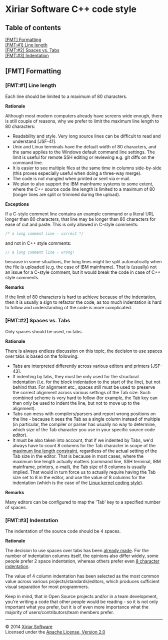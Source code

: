 Xiriar Software C++ code style
==============================

Table of contents
-----------------
[[FMT] Formatting](#fmt-formatting "[FMT] Formatting")  
[[FMT:#1] Line length](#fmt1-line-length "[FMT:#1] Line length]")  
[[FMT:#2] Spaces vs. Tabs](#fmt2-spaces-vs-tabs "[FMT:#2] Spaces vs. Tabs]")  
[[FMT:#3] Indentation](#fmt3-indentation "[FMT:#3] Indentation]")  

[FMT] Formatting
----------------

### [FMT:#1] Line length

Each line should be limited to a maximum of 80 characters.

**Rationale**

Although most modern computers already have screens wide enough, there is still
couple of reasons, why we prefer to limit the maximum line length to 80
characters:
* Readability and style. Very long source lines can be difficult to read and
  understand [JSF-41].
* Unix and Linux terminals have the default width of 80 characters, and the same
  applies to the Windows default command line settings. The limit is useful for
  remote SSH editing or reviewing e.g. git diffs on the command line.
* It is easier to see multiple files at the same time in columns side-by-side
  (this proves especially useful when doing a three-way merge).
* The code is not mangled when printed or sent via e-mail.
* We plan to also support the IBM mainframe systems to some extent, where the
  C++ source code line length is limited to a maximum of 80 (longer lines are
  split or trimmed during the upload).

**Exceptions**

If a C-style comment line contains an example command or a literal URL longer
than 80 characters, that line may be longer than 80 characters for ease of cut
and paste.
This is only allowed in C-style comments:
```cpp
/* a long comment line - correct */
```
and not in C++ style comments:
```cpp
// a long comment line - wrong!
```
because in some situations, the long lines might be split automatically when the
file is uploaded (e.g. the case of IBM mainframe). That is (usually) not an
issue for a C-style comment, but it would break the code in case of C++ style
comments.

**Remarks**

If the limit of 80 characters is hard to achieve because of the indentation,
then it is usually a sign to refactor the code, as too much indentation is hard
to follow and understanding of the code is more complicated.

### [FMT:#2] Spaces vs. Tabs

Only spaces should be used, no tabs.

**Rationale**

There is always endless discussion on this topic, the decision to use spaces
over tabs is based on the following:
* Tabs are interpreted differently across various editors and printers [JSF-43].
* If indenting by tabs, they must be only used for the structural indentation
  (i.e. for the block indentation to the start of the line), but not behind
  that. For alignment etc., spaces still must be used to preserve the correct
  alignment across various settings of the Tab size. Such combined scheme is
  very hard to follow (for example, the Tab key can then only be used to indent
  the line, but not to move up to the alignment).
* Tabs can mess with compilers/parsers and report wrong positions on the line -
  because it sees the Tab as a single column instead of multiple (in particular,
  the compiler or parser has usually no way to determine, which size of the Tab
  character you use in your specific source code editor).
* It must be also taken into account, that if we indented by Tabs, we'd always
  have to count 8 columns for the Tab character in scope of the [maximum line
  length constraint](#fmt1-line-length "[FMT:#1] Line length"), regardless of
  the actual setting of the Tab size in the editor. That is because in most
  cases, where the maximum line length actually matters (command line, SSH
  terminal, IBM mainframe, printers, e-mail), the Tab size of 8 columns is
  usually implied. That would in turn force us to actually require having the
  Tab size set to 8 in the editor, and use the value of 8 columns for the
  indentation (which is the case of the [Linux kernel coding
  style](https://www.kernel.org/doc/Documentation/CodingStyle
  "Linux kernel coding style")).

**Remarks**

Many editors can be configured to map the 'Tab' key to a specified number of
spaces.

### [FMT:#3] Indentation

The indentation of the source code should be 4 spaces.

**Rationale**

The decision to use spaces over tabs has been [already
made](#fmt2-spaces-vs-tabs "[FMT:#2] Spaces vs. Tabs"). For the number of
indentation columns itself, the opinions also differ widely, some people prefer
2 space indentation, whereas others prefer even [8 character
indentation](https://www.kernel.org/doc/Documentation/CodingStyle
"Linux kernel coding style").

The value of 4 column indentation has been selected as the most common value
across various projects/standards/editors, which produces sufficient visual
separation for most programmers.

Keep in mind, that in Open Source projects and/or in a team development, you're
writing a code that other people would be reading - so it is not only important
what you prefer, but it is of even more importance what the majority of
users/contributors/team members prefer.

---

&copy; 2014 [Xiriar Software](http://www.xiriar.com/)  
Licensed under the [Apache License, Version 2.0](LICENSE)
